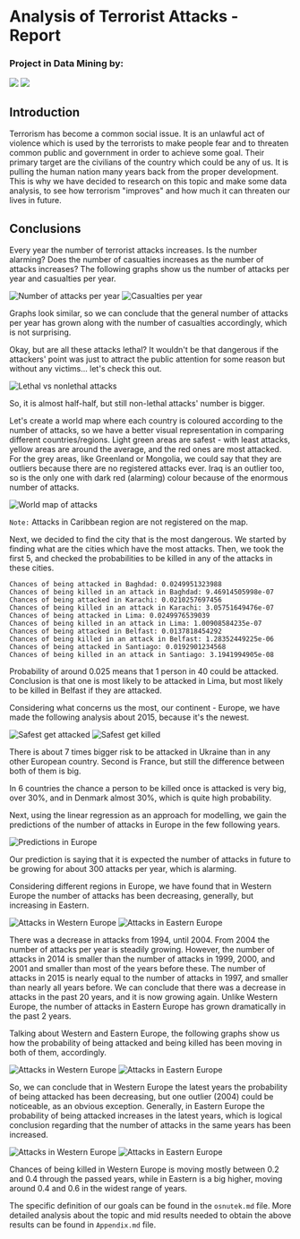 # Analysis of Terrorist Attacks - Report
### Project in Data Mining by:
[![](https://avatars1.githubusercontent.com/u/8987819?v=3&s=150)](https://github.com/DajanaS "Dajana Stojchevska") [![](https://avatars0.githubusercontent.com/u/18115441?v=3&s=150)](https://github.com/mtodosovska "Marija Todosovska") <br />
## Introduction
Terrorism has become a common social issue. It is an unlawful act of violence which is used by the terrorists to make people fear and to threaten common public and government in order to achieve some goal.  Their primary target are the civilians of the country which could be any of us. It is pulling the human nation many years back from the proper development. This is why we have decided to research on this topic and make some data analysis, to see how terrorism "improves" and how much it can threaten our lives in future.
	
## Conclusions
Every year the number of terrorist attacks increases. Is the number alarming? Does the number of casualties increases as the number of attacks increases? The following graphs show us the number of attacks per year and casualties per year.
	
![Number of attacks per year](images/attacksPerYear.png)
![Casualties per year](images/casualtiesPerYear.png)	
	
Graphs look similar, so we can conclude that the general number of attacks per year has grown along with the number of casualties accordingly, which is not surprising.

Okay, but are all these attacks lethal? It wouldn't be that dangerous if the attackers' point was just to attract the public attention for some reason but without any victims... let's check this out.
	
![Lethal vs nonlethal attacks](images/lethal.png)

So, it is almost half-half, but still non-lethal attacks' number is bigger.

Let's create a world map where each country is coloured according to the number of attacks, so we have a better visual representation in comparing different countries/regions. 
Light green areas are safest - with least attacks, yellow areas are around the average, and the red ones are most attacked. For the grey areas, like Greenland or Mongolia, we could say that they are outliers because there are no registered attacks ever. Iraq is an outlier too, so is the only one with dark red (alarming) colour because of the enormous number of attacks.

![World map of attacks](images/map_attacks.jpg)

`Note:` Attacks in Caribbean region are not registered on the map. 

Next, we decided to find the city that is the most dangerous. We started by finding what are the cities which have the most attacks. Then, we took the first 5, and checked the probabilities to be killed in any of the attacks in these cities.

 	Chances of being attacked in Baghdad: 0.0249951323988
 	Chances of being killed in an attack in Baghdad: 9.46914505998e-07
 	Chances of being attacked in Karachi: 0.0210257697456
 	Chances of being killed in an attack in Karachi: 3.05751649476e-07
 	Chances of being attacked in Lima: 0.0249976539039
 	Chances of being killed in an attack in Lima: 1.00908584235e-07
 	Chances of being attacked in Belfast: 0.0137818454292
 	Chances of being killed in an attack in Belfast: 1.28352449225e-06
 	Chances of being attacked in Santiago: 0.0192901234568
 	Chances of being killed in an attack in Santiago: 3.1941994905e-08

Probability of around 0.025 means that 1 person in 40 could be attacked. Conclusion is that one is most likely to be attacked in Lima, but most likely to be killed in Belfast if they are attacked.

Considering what concerns us the most, our continent - Europe, we have made the following analysis about 2015, because it's the newest.

![Safest get attacked](images/safestGetAttacked.png)
![Safest get killed](images/safestGetKilled.png)

There is about 7 times bigger risk to be attacked in Ukraine than in any other European country. Second is France, but still the difference between both of them is big.

In 6 countries the chance a person to be killed once is attacked is very big, over 30%, and in Denmark almost 30%, which is quite high probability.

Next, using the linear regression as an approach for modelling, we gain the predictions of the number of attacks in Europe in the few following years.

![Predictions in Europe](images/prediction.png)

Our prediction is saying that it is expected the number of attacks in future to be growing for about 300 attacks per year, which is alarming.

Considering different regions in Europe, we have found that in Western Europe the number of attacks has been decreasing, generally, but increasing in Eastern.

![Attacks in Western Europe](images/attacks_WE.png)
![Attacks in Eastern Europe](images/attacks_EE.png)

There was a decrease in attacks from 1994, until 2004. From 2004 the number of attacks per year is steadily growing. However, the number of attacks in 2014 is smaller than the number of attacks in 1999, 2000, and 2001 and smaller than most of the years before these. The number of attacks in 2015 is nearly equal to the number of attacks in 1997, and smaller than nearly all years before. We can conclude that there was a decrease in attacks in the past 20 years, and it is now growing again. Unlike Western Europe, the number of attacks in Eastern Europe has grown dramatically in the past 2 years.

Talking about Western and Eastern Europe, the following graphs show us how the probability of being attacked and being killed has been moving in both of them, accordingly.

![Attacks in Western Europe](images/pAttackedWE.png)
![Attacks in Eastern Europe](images/pAttackedEE.png)

So, we can conclude that in Western Europe the latest years the probability of being attacked has been decreasing, but one outlier (2004) could be noticeable, as an obvious exception. Generally, in Eastern Europe the probability of being attacked increases in the latest years, which is logical conclusion regarding that the number of attacks in the same years has been increased. 

![Attacks in Western Europe](images/pKilledWE.png)
![Attacks in Eastern Europe](images/pKilledEE.png)

Chances of being killed in Western Europe is moving mostly between 0.2 and 0.4 through the passed years, while in Eastern is a big higher, moving around 0.4 and 0.6 in the widest range of years.  

The specific definition of our goals can be found in the `osnutek.md` file. More detailed analysis about the topic and mid results needed to obtain the above results can be found in `Appendix.md` file.